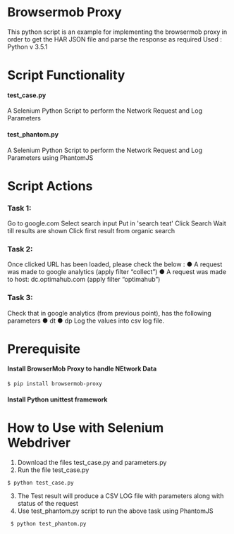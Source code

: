 # Browsermob Proxy
This python script is an example for implementing the browsermob proxy in order to get the HAR JSON file and parse the response as required
Used : Python v 3.5.1

# Script Functionality
#### test_case.py
A Selenium Python Script to perform the Network Request and Log Parameters

#### test_phantom.py
A Selenium Python Script to perform the Network Request and Log Parameters using PhantomJS


# Script Actions
### Task 1:
Go to google.com
Select search input
Put in 'search teat'
Click Search
Wait till results are shown
Click first result from organic search
### Task 2:
Once clicked URL has been loaded, please check the below :
● A request was made to google analytics (apply filter “collect”)
● A request was made to host: dc.optimahub.com (apply filter “optimahub”)
### Task 3:
Check that in google analytics (from previous point), has the following parameters
● dt
● dp
Log the values into csv log file.

# Prerequisite
 #### Install BrowserMob Proxy to handle NEtwork Data
 ```
 $ pip install browsermob-proxy
 ```
 #### Install Python unittest framework
 
 # How to Use with Selenium Webdriver
 1. Download the files test_case.py and parameters.py
 2. Run the file test_case.py
 ```
 $ python test_case.py
 
 ```
 3. The Test result will produce a CSV LOG file with parameters along with status of the request
 4. Use test_phantom.py script to run the above task using PhantomJS
 
 ```
  $ python test_phantom.py
  
 ```
